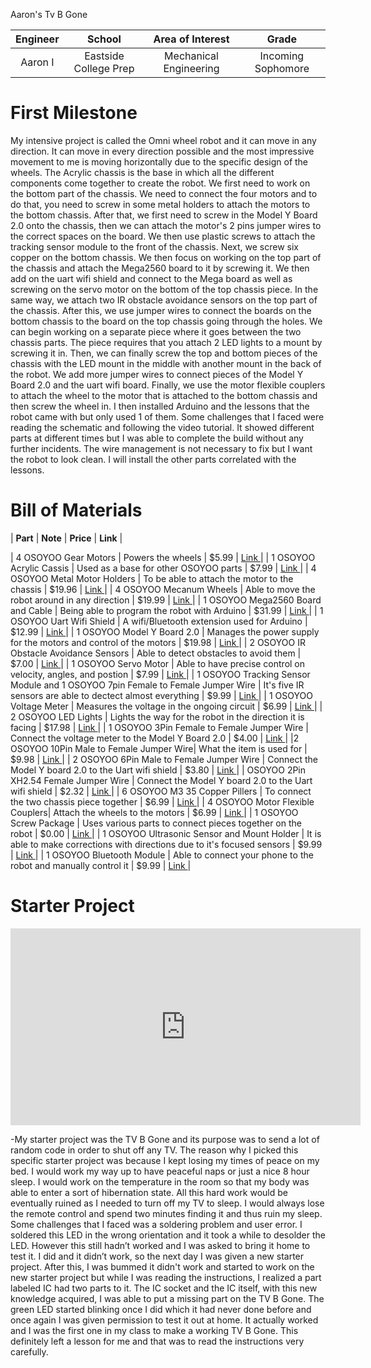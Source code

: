 Aaron's Tv B Gone 
<!---Replace this text with a brief description (2-3 sentences) of your project. This description should draw the reader in and make them interested in what you've built. You can include what the biggest challenges, takeaways, and triumphs from completing the project were. As you complete your portfolio, remember your audience is less familiar than you are with all that your project entails!-->

| **Engineer** | **School** | **Area of Interest** | **Grade** |
|:--:|:--:|:--:|:--:|
| Aaron I | Eastside College Prep | Mechanical Engineering | Incoming Sophomore 

<!---**Replace the BlueStamp logo below with an image of yourself and your completed project. Follow the guide [here](https://tomcam.github.io/least-github-pages/adding-images-github-pages-site.html) if you need help.**

![Headstone Image](logo.svg)-->
  
<!---# Final Milestone
For your final milestone, explain the outcome of your project. Key details to include are:
- What you've accomplished since your previous milestone
- What your biggest challenges and triumphs were at BSE
- A summary of key topics you learned about
- What you hope to learn in the future after everything you've learned at BSE

**Don't forget to replace the text below with the embedding for your milestone video. Go to Youtube, click Share -> Embed, and copy and paste the code to replace what's below.**-->

<!---iframe width="560" height="315" src="https://www.youtube.com/embed/F7M7imOVGug" title="YouTube video player" frameborder="0" allow="accelerometer; autoplay; clipboard-write; encrypted-media; gyroscope; picture-in-picture; web-share" allowfullscreen--><!---/iframe-->

<!---# Second Milestone
For your second milestone, explain what you've worked on since your previous milestone. You can highlight:
- Technical details of what you've accomplished and how they contribute to the final goal
- What has been surprising about the project so far
- Previous challenges you faced that you overcame
- What needs to be completed before your final milestone 

**Don't forget to replace the text below with the embedding for your milestone video. Go to Youtube, click Share -> Embed, and copy and paste the code to replace what's below.**-->

<!---iframe width="560" height="315" src="https://www.youtube.com/embed/y3VAmNlER5Y" title="YouTube video player" frameborder="0" allow="accelerometer; autoplay; clipboard-write; encrypted-media; gyroscope; picture-in-picture; web-share" allowfullscreen--><!---/iframe-->

# First Milestone

My intensive project is called the Omni wheel robot and it can move in any direction. It can move in every direction possible and the most impressive movement to me is moving horizontally due to the specific design of the wheels. The Acrylic chassis is the base in which all the different components come together to create the robot. We first need to work on the bottom part of the chassis. We need to connect the four motors and to do that, you need to screw in some metal holders to attach the motors to the bottom chassis. After that, we first need to screw in the Model Y Board 2.0 onto the chassis, then we can attach the motor's 2 pins jumper wires to the correct spaces on the board. We then use plastic screws to attach the tracking sensor module to the front of the chassis. Next, we screw six copper on the bottom chassis. We then focus on working on the top part of the chassis and attach the Mega2560 board to it by screwing it. We then add on the uart wifi shield and connect to the Mega board as well as screwing on the servo motor on the bottom of the top chassis piece. In the same way, we attach two IR obstacle avoidance sensors on the top part of the chassis. After this, we use jumper wires to connect the boards on the bottom chassis to the board on the top chassis going through the holes. We can begin working on a separate piece where it goes between the two chassis parts. The piece requires that you attach 2 LED lights to a mount by screwing it in. Then, we can finally screw the top and bottom pieces of the chassis with the LED mount in the middle with another mount in the back of the robot. We add more jumper wires to connect pieces of the Model Y Board 2.0 and the uart wifi board. Finally, we use the motor flexible couplers to attach the wheel to the motor that is attached to the bottom chassis and then screw the wheel in. I then installed Arduino and the lessons that the robot came with but only used 1 of them. Some challenges that I faced were reading the schematic and following the video tutorial. It showed different parts at different times but I was able to complete the build without any further incidents. The wire management is not necessary to fix but I want the robot to look clean. I will install the other parts correlated with the lessons. 


<!---**Don't forget to replace the text below with the embedding for your milestone video. Go to Youtube, click Share -> Embed, and copy and paste the code to replace what's below.**-->

<!---iframe width="560" height="315" src="https://www.youtube.com/embed/CaCazFBhYKs" title="YouTube video player" frameborder="0" allow="accelerometer; autoplay; clipboard-write; encrypted-media; gyroscope; picture-in-picture; web-share" allowfullscreen--><!---/iframe-->

<!---# Schematics 
Here's where you'll put images of your schematics. [Tinkercad](https://www.tinkercad.com/blog/official-guide-to-tinkercad-circuits) and [Fritzing](https://fritzing.org/learning/) are both great resoruces to create professional schematic diagrams, though BSE recommends Tinkercad becuase it can be done easily and for free in the browser.--> 

<!---# Code
Here's where you'll put your code. The syntax below places it into a block of code. Follow the guide [here]([url](https://www.markdownguide.org/extended-syntax/)) to learn how to customize it to your project needs. 

```c++
void setup() {
  // put your setup code here, to run once:
  Serial.begin(9600);
  Serial.println("Hello World!");
}

void loop() {
  // put your main code here, to run repeatedly:

}
```-->

# Bill of Materials
 
| **Part** | **Note** | **Price** | **Link** |

| 4 OSOYOO Gear Motors  | Powers the wheels  | $5.99 | <a href="https://osoyoo.store/collections/parts-for-blue-mecanum-wheel-robotic-car-kit-for-arduino-mega2560-model-2021006601/products/tt-motor-with-wire-and-connection-for-arduino-v2-0-robot-carmodel-2016013200m-1?variant=31648986857583"> Link </a> |
| 1 OSOYOO Acrylic Cassis | Used as a base for other OSOYOO parts | $7.99 | <a href="https://osoyoo.store/collections/parts-for-blue-mecanum-wheel-robotic-car-kit-for-arduino-mega2560-model-2021006601/products/model-2021006600-blue-mecanum-wheel-robotic-car-acrylic-chassis?variant=40715880333423"> Link </a> |
| 4 OSOYOO Metal Motor Holders  | To be able to attach the motor to the chassis | $19.96 | <a href="https://osoyoo.store/collections/parts-for-blue-mecanum-wheel-robotic-car-kit-for-arduino-mega2560-model-2021006601/products/metal-motor-holders-with-screws-for-tt-motor-model-2017010900?variant=32204556206191"> Link </a> |
| 4 OSOYOO Mecanum Wheels | Able to move the robot around in any direction | $19.99 | <a href="https://osoyoo.store/collections/parts-for-blue-mecanum-wheel-robotic-car-kit-for-arduino-mega2560-model-2021006601/products/model-2021006600-blue-mecanum-wheels-60mm?variant=40715901698159"> Link </a> |
| 1 OSOYOO Mega2560 Board and Cable  | Being able to program the robot with Arduino | $31.99 | <a href="https://osoyoo.store/collections/parts-for-blue-mecanum-wheel-robotic-car-kit-for-arduino-mega2560-model-2021006601/products/copy-of-osoyoo-main-board-fully-compatible-with-arduino-mega2560?variant=40878141964399"> Link </a> |
| 1 OSOYOO Uart Wifi Shield | A wifi/Bluetooth extension used for Arduino  | $12.99 | <a href="https://osoyoo.store/collections/parts-for-blue-mecanum-wheel-robotic-car-kit-for-arduino-mega2560-model-2021006601/products/esp8266-wifi-shiled-osoyoo-wifi-internet-of-things-learning-kit-for-arduino-uno?variant=31955252215919"> Link </a> |
| 1 OSOYOO Model Y Board 2.0 | Manages the power supply for the motors and control of the motors | $19.98 | <a href="https://osoyoo.store/collections/parts-for-blue-mecanum-wheel-robotic-car-kit-for-arduino-mega2560-model-2021006601/products/products-model-y-motor-driver-board-for-arduino-robotic-car-kit-model-2021006600?variant=41034891231343"> Link </a> |
| 2 OSOYOO IR Obstacle Avoidance Sensors | Able to detect obstacles to avoid them | $7.00 | <a href="https://osoyoo.store/collections/parts-for-blue-mecanum-wheel-robotic-car-kit-for-arduino-mega2560-model-2021006601/products/ir-obstacle-avoidance-module-for-arduino-v2-0-robot-carmodel-2016000400?variant=31648429015151"> Link </a> |
| 1 OSOYOO Servo Motor | Able to have precise control on velocity, angles, and postion  | $7.99 | <a href="https://osoyoo.store/products/micro-servo-sg90-blue-for-arduino-v2-0-robot-carmodel-lacc200610?variant=31648847560815"> Link </a> |
| 1 OSOYOO Tracking Sensor Module and 1 OSOYOO 7pin Female to Female Jumper Wire | It's five IR sensors are able to dectect almost everything | $9.99 | <a href="https://www.amazon.com/OSOYOO-5-Line-Tracking-Sensor-Female/dp/B091BRVBXD"> Link </a> |
| 1 OSOYOO Voltage Meter | Measures the voltage in the ongoing circuit | $6.99 | <a href="https://osoyoo.store/collections/parts-for-blue-mecanum-wheel-robotic-car-kit-for-arduino-mega2560-model-2021006601/products/voltage-meter-for-arduino-v2-0-robot-carmodel-2017005300?variant=31648871121007"> Link </a> |
| 2 OSOYOO LED Lights | Lights the way for the robot in the direction it is facing  | $17.98 | <a href="https://osoyoo.store/collections/parts-for-blue-mecanum-wheel-robotic-car-kit-for-arduino-mega2560-model-2021006601/products/led-lights-for-blue-mecanum-wheel-robotic-car-kit-for-arduino-mega2560-model-2021006600?variant=40715976474735"> Link </a> |
| 1 OSOYOO 3Pin Female to Female Jumper Wire | Connect the voltage meter to the Model Y Board 2.0 | $4.00 | <a href="https://osoyoo.store/collections/parts-for-osoyoo-model-3-v2-0-robot-learning-kit-model-2020001700/products/3pin-15cm-female-to-female-cable-for-voltage-meter?variant=31930683293807"> Link </a> |
|2 OSOYOO 10Pin Male to Female Jumper Wire| What the item is used for | $9.98 | <a href="https://osoyoo.store/products/copy-of-car-chassis-for-osoyoo-servo-steering-robot-smart-car-for-raspberry-pi-model-2021004700?variant=39853569507439"> Link </a> |
| 2 OSOYOO 6Pin Male to Female Jumper Wire | Connect the Model Y board 2.0 to the Uart wifi shield | $3.80 | <a href="https://osoyoo.store/products/6-pin-male-to-female-cable-for-osoyoo-model-x-model-pi-l298n-motor-driver?variant=31872676135023"> Link </a> |
| OSOYOO 2Pin XH2.54 Female Jumper Wire | Connect the Model Y board 2.0 to the Uart wifi shield | $2.32 | <a href="https://www.elliottelectronicsupply.com/propart-sbcset3.html"> Link </a> |
| 6 OSOYOO M3 35 Copper Pillers | To connect the two chassis piece together | $6.99 | <a href="https://osoyoo.store/collections/parts-for-blue-mecanum-wheel-robotic-car-kit-for-arduino-mega2560-model-2021006601/products/esp8266-wifi-shiled-for-arduino-mecanum-wheel-robot-car-kit?variant=40716889358447"> Link </a> |
| 4 OSOYOO Motor Flexible Couplers| Attach the wheels to the motors | $6.99 | <a href="https://osoyoo.store/collections/parts-for-blue-mecanum-wheel-robotic-car-kit-for-arduino-mega2560-model-2021006601/products/motor-flexible-couplers-for-blue-mecanum-wheel-robotic-car-kit-for-arduino-mega2560-model-2021006600?variant=40715984928879"> Link </a> |
| 1 OSOYOO Screw Package | Uses various parts to connect pieces together on the robot  | $0.00 | <a href="https://osoyoo.store/collections/parts-for-blue-mecanum-wheel-robotic-car-kit-for-arduino-mega2560-model-2021006601/products/screws-package-for-blue-mecanum-wheel-robotic-car-kit-for-arduino-mega2560-model-2021006600?variant=40715999576175"> Link </a> |
| 1 OSOYOO Ultrasonic Sensor and Mount Holder | It is able to make corrections with directions due to it's focused sensors | $9.99 | <a href="https://osoyoo.store/collections/parts-for-blue-mecanum-wheel-robotic-car-kit-for-arduino-mega2560-model-2021006601/products/ultrasonic-sensor-and-ultrasonic-sensor-holder?variant=32077243809903"> Link </a> |
| 1 OSOYOO Bluetooth Module | Able to connect your phone to the robot and manually control it | $9.99 | <a href="https://osoyoo.store/products/hc02-bluetooth-module-for-osoyoo-robot-car?variant=22561056948342"> Link </a> |

# Starter Project
<iframe width="560" height="315" src="https://www.youtube.com/embed/apvSCtjpW8Q" title="YouTube video player" frameborder="0" allow="accelerometer; autoplay; clipboard-write; encrypted-media; gyroscope; picture-in-picture; web-share" allowfullscreen> </iframe>

-My starter project was the TV B Gone and its purpose was to send a lot of random code in order to shut off any TV. The reason why I picked this specific starter project was because I kept losing my times of peace on my bed. I would work my way up to have peaceful naps or just a nice 8 hour sleep. I would work on the temperature in the room so that my body was able to enter a sort of hibernation state. All this hard work would be eventually ruined as I needed to turn off my TV to sleep. I would always lose the remote control and spend two minutes finding it and thus ruin my sleep. Some challenges that I faced was a soldering problem and user error. I soldered this LED in the wrong orientation and it took a while to desolder the LED. However this still hadn’t worked and I was asked to bring it home to test it. I did and it didn’t work, so the next day I was given a new starter project. After this, I was bummed it didn't work and started to work on the new starter project but while I was reading the instructions, I realized a part labeled IC had two parts to it. The IC socket and the IC itself, with this new knowledge acquired, I was able to put a missing part on the TV B Gone. The green LED started blinking once I did which it had never done before and once again I was given permission to test it out at home. It actually worked and I was the first one in my class to make a working TV B Gone. This definitely left a lesson for me and that was to read the instructions very carefully.

<!---# Other Resources/Examples
One of the best parts about Github is that you can view how other people set up their own work. Here are some past BSE portfolios that are awesome examples. You can view how they set up their portfolio, and you can view their index.md files to understand how they implemented different portfolio components.
- [Example 1](https://trashytuber.github.io/YimingJiaBlueStamp/)
- [Example 2](https://sviatil0.github.io/Sviatoslav_BSE/)
- [Example 3](https://arneshkumar.github.io/arneshbluestamp/)

To watch the BSE tutorial on how to create a portfolio, click here.-->
